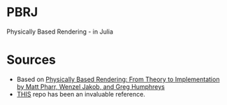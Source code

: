 # PBRJ
Physically Based Rendering - in Julia


# Sources
- Based on [Physically Based Rendering: From Theory to Implementation by Matt Pharr, Wenzel Jakob, and Greg Humphreys](https://www.pbr-book.org/)
- [THIS](https://github.com/pxl-th/Trace.jl) repo has been an invaluable reference.